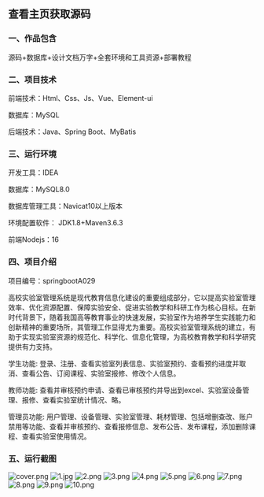  
## 查看主页获取源码


### 一、作品包含

源码+数据库+设计文档万字+全套环境和工具资源+部署教程

### 二、项目技术

前端技术：Html、Css、Js、Vue、Element-ui

数据库：MySQL

后端技术：Java、Spring Boot、MyBatis

  

### 三、运行环境

开发工具：IDEA

数据库：MySQL8.0

数据库管理工具：Navicat10以上版本

环境配置软件： JDK1.8+Maven3.6.3

前端Nodejs：16


### 四、项目介绍
项目编号：springbootA029

高校实验室管理系统是现代教育信息化建设的重要组成部分，它以提高实验室管理效率、优化资源配置、保障实验安全、促进实验教学和科研工作为核心目标。在新时代背景下，随着我国高等教育事业的快速发展，实验室作为培养学生实践能力和创新精神的重要场所，其管理工作显得尤为重要。高校实验室管理系统的建立，有助于实现实验室资源的规范化、科学化、信息化管理，为高校教育教学和科学研究提供有力支持。

学生功能: 登录、注册、查看实验室列表信息、实验室预约、查看预约进度并取消、查看公告、订阅课程、实验室报修、修改个人信息。

教师功能: 查看并审核预约申请、查看已审核预约并导出到excel、实验室设备管理、报修、查看实验室统计情况、略。

管理员功能: 用户管理、设备管理、实验室管理、耗材管理、包括增删查改、账户禁用等功能、查看并审核预约、查看报修信息、发布公告、发布课程，添加删除课程、查看实验室使用情况。

### 五、运行截图

![cover.png](./cover.png)
![1.jpg](./1.jpg)
![2.png](./2.png)
![3.png](./3.png)
![4.png](./4.png)
![5.png](./5.png)
![6.png](./6.png)
![7.png](./7.png)
![8.png](./8.png)
![9.png](./9.png)
![10.png](./10.png)




  
